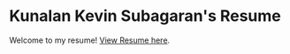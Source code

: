# Kunalan Kevin Subagaran's Resume
Welcome to my resume!
[View Resume here](https://SnowKestrel.github.io/resume/Aniket_Mukherjee_Resume.pdf).
